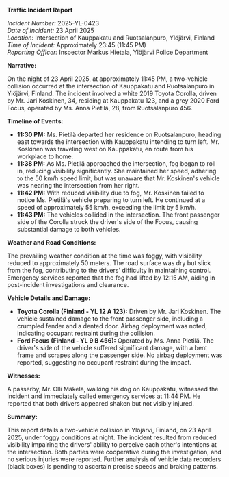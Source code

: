 **Traffic Incident Report**

*Incident Number:* 2025-YL-0423  
*Date of Incident:* 23 April 2025  
*Location:* Intersection of Kauppakatu and Ruotsalanpuro, Ylöjärvi, Finland  
*Time of Incident:* Approximately 23:45 (11:45 PM)  
*Reporting Officer:* Inspector Markus Hietala, Ylöjärvi Police Department  

**Narrative:**

On the night of 23 April 2025, at approximately 11:45 PM, a two-vehicle collision occurred at the intersection of Kauppakatu and Ruotsalanpuro in Ylöjärvi, Finland. The incident involved a white 2019 Toyota Corolla, driven by Mr. Jari Koskinen, 34, residing at Kauppakatu 123, and a grey 2020 Ford Focus, operated by Ms. Anna Pietilä, 28, from Ruotsalanpuro 456.

**Timeline of Events:**

- **11:30 PM:** Ms. Pietilä departed her residence on Ruotsalanpuro, heading east towards the intersection with Kauppakatu intending to turn left. Mr. Koskinen was traveling west on Kauppakatu, en route from his workplace to home.
- **11:38 PM:** As Ms. Pietilä approached the intersection, fog began to roll in, reducing visibility significantly. She maintained her speed, adhering to the 50 km/h speed limit, but was unaware that Mr. Koskinen's vehicle was nearing the intersection from her right.
- **11:42 PM:** With reduced visibility due to fog, Mr. Koskinen failed to notice Ms. Pietilä's vehicle preparing to turn left. He continued at a speed of approximately 55 km/h, exceeding the limit by 5 km/h.
- **11:43 PM:** The vehicles collided in the intersection. The front passenger side of the Corolla struck the driver's side of the Focus, causing substantial damage to both vehicles.

**Weather and Road Conditions:**

The prevailing weather condition at the time was foggy, with visibility reduced to approximately 50 meters. The road surface was dry but slick from the fog, contributing to the drivers' difficulty in maintaining control. Emergency services reported that the fog had lifted by 12:15 AM, aiding in post-incident investigations and clearance.

**Vehicle Details and Damage:**

- **Toyota Corolla (Finland - YL 12 A 123):** Driven by Mr. Jari Koskinen. The vehicle sustained damage to the front passenger side, including a crumpled fender and a dented door. Airbag deployment was noted, indicating occupant restraint during the collision.
- **Ford Focus (Finland - YL 9 B 456):** Operated by Ms. Anna Pietilä. The driver's side of the vehicle suffered significant damage, with a bent frame and scrapes along the passenger side. No airbag deployment was reported, suggesting no occupant restraint during the impact.

**Witnesses:**

A passerby, Mr. Olli Mäkelä, walking his dog on Kauppakatu, witnessed the incident and immediately called emergency services at 11:44 PM. He reported that both drivers appeared shaken but not visibly injured.

**Summary:**

This report details a two-vehicle collision in Ylöjärvi, Finland, on 23 April 2025, under foggy conditions at night. The incident resulted from reduced visibility impairing the drivers' ability to perceive each other's intentions at the intersection. Both parties were cooperative during the investigation, and no serious injuries were reported. Further analysis of vehicle data recorders (black boxes) is pending to ascertain precise speeds and braking patterns.